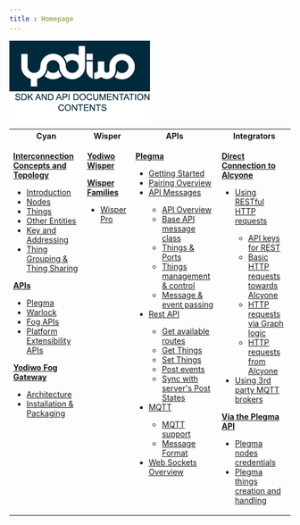 ```yaml
---
title : Homepage
---
```






 <img src="/assets/images/Yodiwo_doc_logo.png" alt="Homepage Content" align="center">



<div style="overflow-x:auto;">

<table>

   <tr> <th><center>Cyan</center></th><th><center>Wisper</center></th><th><center>APIs</center></th><th><center>Integrators</center></th></tr>	

<tr><td style="vertical-align:top"><p align="left"><b><a href="https://docs.yodiwo.com/doc/cyan/interconnection-concepts-and-topology/">Interconnection Concepts and Topology </a></b></p><ul><li><a href="https://docs.yodiwo.com/doc/cyan/interconnection-concepts-and-topology/#introduction">Introduction</a></li><li><a href="https://docs.yodiwo.com/doc/cyan/interconnection-concepts-and-topology/#nodes">Nodes</a></li><li><a href="https://docs.yodiwo.com/doc/cyan/interconnection-concepts-and-topology/#things*">Things</a></li><li><a href="https://docs.yodiwo.com/doc/cyan/interconnection-concepts-and-topology/#other-entities">Other Entities</a></li><li><a href="https://docs.yodiwo.com/doc/cyan/interconnection-concepts-and-topology/#keys-and-addressing">Key and Addressing</a></li><li><a href="https://docs.yodiwo.com/doc/cyan/interconnection-concepts-and-topology/#thing-grouping-thing-sharing">Thing Grouping & Thing Sharing</a></li></ul><p align="left"><b><a href="https://docs.yodiwo.com/doc/cyan/apis/">APIs</a></b></p><ul><li><a href="https://docs.yodiwo.com/doc/cyan/apis/#plegma">Plegma</a></li><li><a href="https://docs.yodiwo.com/doc/cyan/apis/#warlock">Warlock</a></li><li><a href="https://docs.yodiwo.com/doc/cyan/apis/#fog-apis">Fog APIs</a></li><li><a href="https://docs.yodiwo.com/doc/cyan/apis/#platform-extensibility-apis">Platform Extensibility APIs</a></li></ul><p align="left"><b><a href="https://docs.yodiwo.com/doc/cyan/yodiwo-fog-gateway/">Yodiwo Fog Gateway</a></b></p><ul><li><a href="https://docs.yodiwo.com/doc/cyan/yodiwo-fog-gateway/#architecture">Architecture</a></li><li><a href="https://docs.yodiwo.com/doc/cyan/yodiwo-fog-gateway/#installation-packaging">Installation & Packaging</a></li></ul></td><td style="vertical-align:top"><p align="left"><b><a href="https://docs.yodiwo.com/doc/wisper/yodiwo-wisper/">Yodiwo Wisper</a></b><br/></p><p align="left"><b><a href="https://docs.yodiwo.com/doc/wisper/wisper-families/">Wisper Families</a></b></p><ul><li><a href="https://docs.yodiwo.com/doc/wisper/wisper-families/wisper-pro/">Wisper Pro</a></li></ul></td><td style="vertical-align:top"><p align="left"><b><a href="https://docs.yodiwo.com/doc/apis/plegma/">Plegma</a></b></p><ul><li><a href="https://docs.yodiwo.com/doc/apis/plegma/getting-started/">Getting Started</a></li><li><a href="https://docs.yodiwo.com/doc/apis/plegma/pairing-overview/">Pairing Overview</a></li><li><a href="https://docs.yodiwo.com/doc/apis/plegma/messages/">API Messages</a></li><ul><li><a href="https://docs.yodiwo.com/doc/apis/plegma/messages/api-overview/">API Overview</a></li><li><a href="https://docs.yodiwo.com/doc/apis/plegma/messages/base-api-message-class/">Base API message class</a></li> <li><a href="https://docs.yodiwo.com/doc/apis/plegma/messages/things-ports/">Things & Ports</a></li><li><a href="https://docs.yodiwo.com/doc/apis/plegma/messages/things-mgmt-ctrl/">Things management & control</a></li><li><a href="https://docs.yodiwo.com/doc/apis/plegma/messages/message-event-passing/">Message & event passing</a></li></ul><li><a href="https://docs.yodiwo.com/doc/apis/plegma/rest/">Rest API</a></li><ul><li><a href="https://docs.yodiwo.com/doc/apis/plegma/rest/rest-api/">Get available routes</a></li><li><a href="https://docs.yodiwo.com/doc/apis/plegma/rest/rest-api-things-get/">Get Things</a></li><li><a href="https://docs.yodiwo.com/doc/apis/plegma/rest/rest-api-things-set/">Set Things</a></li><li><a href="https://docs.yodiwo.com/doc/apis/plegma/rest/rest-api-events">Post events</a></li><li><a href="https://docs.yodiwo.com/doc/apis/plegma/rest/rest-api-port-states-request/">Sync with server's Post States</a></li></ul><li><a href="https://docs.yodiwo.com/doc/apis/plegma/mqtt/">MQTT</a></li><ul><li><a href="https://docs.yodiwo.com/doc/apis/plegma/mqtt/mqtt-overview/">MQTT support</a></li><li><a href="https://docs.yodiwo.com/doc/apis/plegma/mqtt/message-format/">Message Format</a></li></ul><li><a href="https://docs.yodiwo.com/doc/apis/plegma/websockets-overview/">Web Sockets Overview</a></li></ul></td> <td style="vertical-align:top">  <p align="left"><b><a href="https://docs.yodiwo.com/doc/integrators/direct-connection/">Direct Connection to Alcyone</a></b></p><ul><li><a href="https://docs.yodiwo.com/doc/integrators/direct-connection/using-restful-http-requests/">Using RESTful HTTP requests</a></li><ul><li><a href="https://docs.yodiwo.com/doc/integrators/direct-connection/using-restful-http-requests/#api-keys-for-rest">API keys for REST</a></li><li><a href="https://docs.yodiwo.com/doc/integrators/direct-connection/using-restful-http-requests/#basic-http-requests-towards-alcyone">Basic HTTP requests towards Alcyone</a></li><li><a href="https://docs.yodiwo.com/doc/integrators/direct-connection/using-restful-http-requests/#http-requests-via-graph-logic">HTTP requests via Graph logic</a></li><li><a href="https://docs.yodiwo.com/doc/integrators/direct-connection/using-restful-http-requests/#http-requests-from-alcyone">HTTP requests from Alcyone</a></li></ul><li><a href="https://docs.yodiwo.com/doc/integrators/direct-connection/using-3rd-party-mqtt-brokers/">Using 3rd party MQTT brokers</a></li></ul><b><a href="https://docs.yodiwo.com/doc/integrators/connection-via-plegma-api/">Via the Plegma API</a></b><ul><li><a href="https://docs.yodiwo.com/doc/integrators/connection-via-plegma-api/plegma-nodes-credentials/">Plegma nodes credentials</a></li><li><a href="https://docs.yodiwo.com/doc/integrators/connection-via-plegma-api/plegma-things-creation-and-handling/">Plegma things creation and handling</a></li></ul></ul></td></tr>

 </table>

</div>
